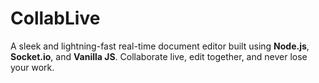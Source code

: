 # CollabLive
A sleek and lightning-fast real-time document editor built using **Node.js**, **Socket.io**, and **Vanilla JS**. Collaborate live, edit together, and never lose your work.
